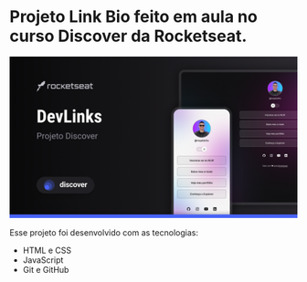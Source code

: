 <h1>Projeto Link Bio feito em aula no curso Discover da Rocketseat.</h1>

<img src='/assets/Cover.png'>

<p>Esse projeto foi desenvolvido com as tecnologias:</p>
<ul>
<li>HTML e CSS</li>
<li>JavaScript</li>
<li>Git e GitHub</li>
</ul>